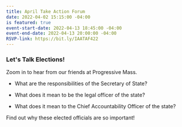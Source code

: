```yaml
---
title: April Take Action Forum
date: 2022-04-02 15:15:00 -04:00
is featured: true
event-start-date: 2022-04-13 18:45:00 -04:00
event-end-date: 2022-04-13 20:00:00 -04:00
RSVP-link: https://bit.ly/IAATAF422
---
```


### Let's Talk Elections!

Zoom in to hear from our friends at Progressive Mass.

* What are the responsibilities of the Secretary of State?

* What does it mean to be the legal officer of the state?

* What does it mean to the Chief Accountability Officer of the state?

Find out why these elected officials are so important!



